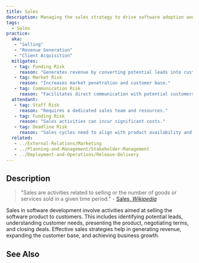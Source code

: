 ```yaml
---
title: Sales
description: Managing the sales strategy to drive software adoption and revenue generation.
tags: 
  - Sales
practice:
  aka: 
   - "Selling"
   - "Revenue Generation"
   - "Client Acquisition"
  mitigates:
   - tag: Funding Risk
     reason: "Generates revenue by converting potential leads into customers."
   - tag: Market Risk
     reason: "Increases market penetration and customer base."
   - tag: Communication Risk
     reason: "Facilitates direct communication with potential customers to understand their needs."
  attendant:
   - tag: Staff Risk
     reason: "Requires a dedicated sales team and resources."
   - tag: Funding Risk
     reason: "Sales activities can incur significant costs."
   - tag: Deadline Risk
     reason: "Sales cycles need to align with product availability and readiness."
  related:
   - ../External-Relations/Marketing
   - ../Planning-and-Management/Stakeholder-Management
   - ../Deployment-and-Operations/Release-Delivery
---
```


<PracticeIntro details={frontMatter} /> 

## Description

> "Sales are activities related to selling or the number of goods or services sold in a given time period." - [Sales, _Wikipedia_](https://en.wikipedia.org/wiki/Sales)

Sales in software development involve activities aimed at selling the software product to customers. This includes identifying potential leads, understanding customer needs, presenting the product, negotiating terms, and closing deals. Effective sales strategies help in generating revenue, expanding the customer base, and achieving business growth.

## See Also

<TagList tag="Sales" />
